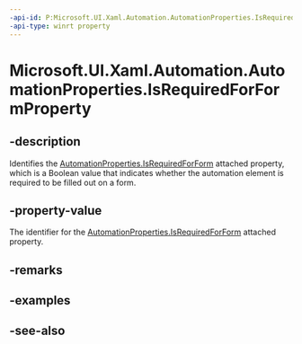 ```yaml
---
-api-id: P:Microsoft.UI.Xaml.Automation.AutomationProperties.IsRequiredForFormProperty
-api-type: winrt property
---
```


<!-- Property syntax
public Windows.UI.Xaml.DependencyProperty IsRequiredForFormProperty { get; }
-->

# Microsoft.UI.Xaml.Automation.AutomationProperties.IsRequiredForFormProperty

## -description
Identifies the [AutomationProperties.IsRequiredForForm](/uwp/api/microsoft.ui.xaml.automation.automationproperties#xaml-attached-properties) attached property, which is a Boolean value that indicates whether the automation element is required to be filled out on a form.

## -property-value
The identifier for the [AutomationProperties.IsRequiredForForm](/uwp/api/microsoft.ui.xaml.automation.automationproperties#xaml-attached-properties) attached property.

## -remarks

## -examples

## -see-also
